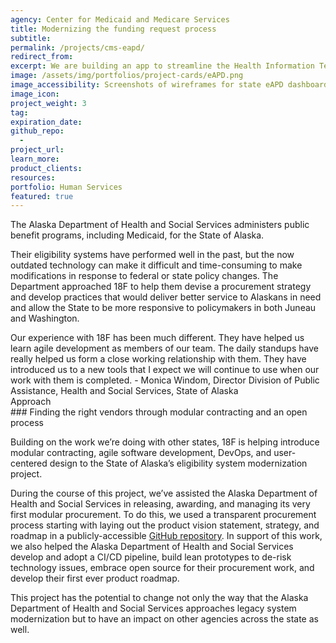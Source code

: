```yaml
---
agency: Center for Medicaid and Medicare Services
title: Modernizing the funding request process
subtitle: 
permalink: /projects/cms-eapd/
redirect_from: 
excerpt: We are building an app to streamline the Health Information Technology for Economic and Clinical Health Act (HITECH) funding approval process.
image: /assets/img/portfolios/project-cards/eAPD.png
image_accessibility: Screenshots of wireframes for state eAPD dashboards to serve the needs of system users.
image_icon:
project_weight: 3
tag: 
expiration_date:
github_repo:
  - 
project_url:
learn_more:
product_clients:
resources:
portfolio: Human Services
featured: true
---
```


<!-- REPLACE EVERYTHING IN HERE WITH eAPD CONTENT -->

The Alaska Department of Health and Social Services administers public benefit programs, including Medicaid, for the State of Alaska. 

Their eligibility systems have performed well in the past, but the now outdated technology can make it difficult and time-consuming to make modifications in response to federal or state policy changes. The Department approached 18F to help them devise a procurement strategy and develop practices that would deliver better service to Alaskans in need and allow the State to be more responsive to policymakers in both Juneau and Washington. 

<div class="testimonial-blockquote">
  Our experience with 18F has been much different. They have helped us learn agile development as members of our team. The daily standups have really helped us form a close working relationship with them. They have introduced us to a new tools that I expect we will continue to use when our work with them is completed.
    <span>- Monica Windom, Director Division of Public Assistance, Health and Social Services, State of Alaska</span>
</div>

<div class="small-caps">Approach</div>
### Finding the right vendors through modular contracting and an open process

Building on the work we’re doing with other states, 18F is helping introduce modular contracting, agile software development, DevOps, and user-centered design to the State of Alaska’s eligibility system modernization project. 

During the course of this project, we’ve assisted the Alaska Department of Health and Social Services in releasing, awarding, and managing its very first modular procurement. To do this, 
we used a transparent procurement process starting with laying out the product vision statement, strategy, and roadmap in a publicly-accessible [GitHub repository](https://github.com/AlaskaDHSS/RFP-Search-Unification). In support of this work, we also helped the Alaska Department of Health and Social Services develop and adopt a CI/CD pipeline, build lean prototypes to de-risk technology issues, embrace open source for their procurement work, and develop their first ever product roadmap.

This project has the potential to change not only the way that the Alaska Department of Health and Social Services approaches legacy system modernization but to have an impact on other agencies across the state as well.
